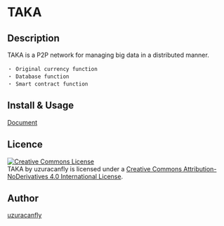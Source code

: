 TAKA
====

## Description
TAKA is a P2P network for managing big data in a distributed manner.

	・ Original currency function
	・ Database function
	・ Smart contract function


## Install & Usage
[Document](https://github.com/uzuracanfly/TAKA/blob/master/doc/index.md)


## Licence

<a rel="license" href="http://creativecommons.org/licenses/by-nd/4.0/"><img alt="Creative Commons License" style="border-width:0" src="https://i.creativecommons.org/l/by-nd/4.0/88x31.png" /></a><br /><span xmlns:dct="http://purl.org/dc/terms/" property="dct:title">TAKA</span> by <span xmlns:cc="http://creativecommons.org/ns#" property="cc:attributionName">uzuracanfly</span> is licensed under a <a rel="license" href="http://creativecommons.org/licenses/by-nd/4.0/">Creative Commons Attribution-NoDerivatives 4.0 International License</a>.


## Author

[uzuracanfly](https://github.com/uzuracanfly)